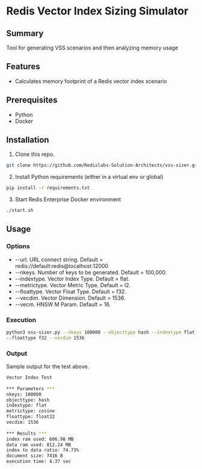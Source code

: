 # Redis Vector Index Sizing Simulator


## Summary
Tool for generating VSS scenarios and then analyzing memory usage


## Features
- Calculates memory footprint of a Redis vector index scenario
## Prerequisites
- Python
- Docker
## Installation
1. Clone this repo.
```bash
git clone https://github.com/Redislabs-Solution-Architects/vss-sizer.git && cd vss-sizer
```
2. Install Python requirements (either in a virtual env or global)
```bash
pip install -r requirements.txt
```
3.  Start Redis Enterprise Docker environment
```bash
./start.sh
```

## Usage
### Options
- --url. URL connect string.  Default = redis://default:redis@localhost:12000
- --nkeys. Number of keys to be generated.  Default = 100,000.
- --indextype. Vector Index Type.  Default = flat.
- --metrictype.  Vector Metric Type.  Default = l2.
- --floattype.  Vector Float Type.  Default = f32.
- --vecdim.  Vector Dimension.  Default = 1536.
- --vecm.  HNSW M Param.  Default = 16.
### Execution
```bash
python3 vss-sizer.py --nkeys 100000 --objecttype hash --indextype flat --metrictype cosine 
--floattype f32 --vecdim 1536
```
### Output
Sample output for the test above.
```bash
Vector Index Test
 
*** Parameters ***
nkeys: 100000
objecttype: hash
indextype: flat
metrictype: cosine
floattype: float32
vecdim: 1536
 
*** Results ***
index ram used: 606.98 MB
data ram used: 812.24 MB
index to data ratio: 74.73%
document size: 7416 B
execution time: 4.37 sec
```
